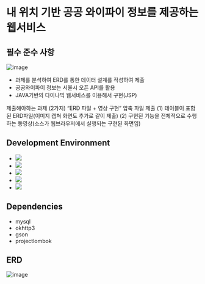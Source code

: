# 내 위치 기반 공공 와이파이 정보를 제공하는 웹서비스

## 필수 준수 사항

![image](https://user-images.githubusercontent.com/96164211/236808730-411c4586-7db1-4da6-a27d-ddfcc316b220.png)

- 과제를 분석하여 ERD를 통한 데이터 설계를 작성하여 제출
- 공공와이파이 정보는 서울시 오픈 API를 활용
- JAVA기반의 다이나믹 웹서비스를 이용해서 구현(JSP)

제출해야하는 과제 (2가지)
“ERD 파일 + 영상 구현” 압축 파일 제출
(1) 테이블이 포함된 ERD파일(이미지 캡쳐 화면도 추가로 같이 제출)
(2) 구현된 기능을 전체적으로 수행하는 동영상(소스가 웹브라우저에서 실행되는 구현된 화면임)

## Development Environment

- <img src="https://img.shields.io/badge/eclipseide-grey?style=flat&logo=eclipseide&logoColor=white"/> 
- <img src="https://img.shields.io/badge/apachemaven-grey?style=flat&logo=apachemaven&logoColor=white"/>
- <img src="https://img.shields.io/badge/mysql-grey?style=flat&logo=mysql&logoColor=white"/>
- <img src="https://img.shields.io/badge/apachetomcat-grey?style=flat&logo=apachetomcat&logoColor=white"/>
- <img src="https://img.shields.io/badge/github-grey?style=flat&logo=github&logoColor=white"/>

## Dependencies
- mysql
- okhttp3
- gson
- projectlombok

## ERD

![image](https://user-images.githubusercontent.com/96164211/236812562-ef738f6f-4b31-4b32-91c8-e1deae3e9216.png)

